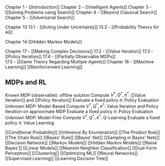 Chapter 1 - [[Introduction]]
Chapter 2 - [[Intelligent Agents]]
Chapter 3 - [[Solving Problems using Search]]
Chapter 4 - [[Beyond Classical Search]]
Chapter 5 - [[Adversarial Search]]

Chapter 13 
	13.1 - [[Acting Under Uncertainty]]
	13.2 - [[Probability Theory for AI]]
	
Chapter 14
	[[Hidden Markov Models]]
	
Chapter 17 - [[Making Complex Decisions]] 
	17.2 - [[Value Iteration]] 
	17.3 - [[Policy Iteration]]
	17.4 - [[Partially Observable MDPs]]  
	17.5 - [[Game Theory Regarding Multiple Agents]]
Chapter 18 - [[Machine Learning]]
[[Reinforcement Learning]]


## MDPs and RL
Known MDP (observable): offline solution
	Compute $V^*, Q^*, \pi ^*$: [[Value Iteration]] and [[Policy Iteration]]
	Evaluate a fixed policy $\pi$: Policy Evaluation
Unknown MDP: Model-Based
	Compute $V^*, Q^*, \pi ^*$: Value Iteration and Policy Iteration on approximate MDP 
	Evaluate a fixed policy $\pi$: Policy Evaluation
Unknown MDP: Model-Free
	Compute $V^*, Q^*, \pi ^*$: Q-Learning
	Evaluate a fixed policy $\pi$: Value Learning

[[Conditional Probability]]
[[Inference By Enumeration]]
[[The Product Rule]]
[[The Chain Rule]]
[[Bayes' Rule]]
[[Bayes' Net]]
[[Sampling in Bayes' Nets]] 
[[Decision Network]]
[[Markov Models]]
[[Hidden Markov Models]]
[[Naive Bayes']]
[[Linear Models]]
[[Nearest-Neighbor Classification]] 
[[Dual-Form Perceptron]]
[[Clustering]] 
[[Optimizing ML]] 
[[Neural Networks]]
[[Supervised Learning]]
[[Learning Decision Tree]]
